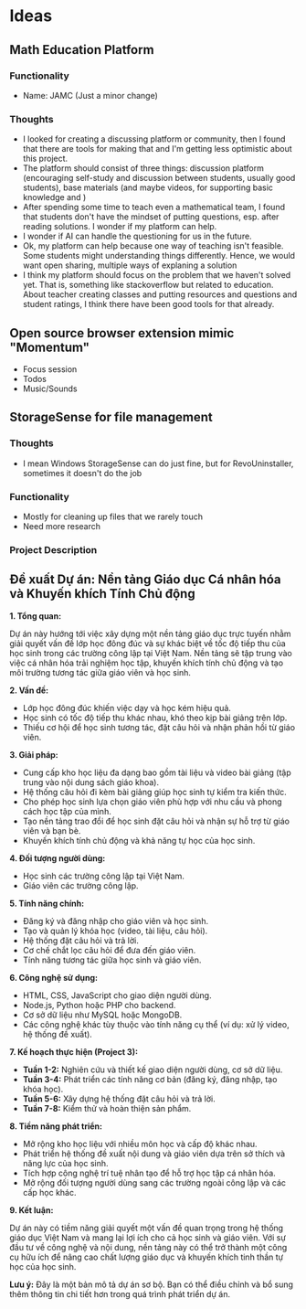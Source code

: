 # Ideas

## Math Education Platform


### Functionality

- Name: JAMC (Just a minor change)

### Thoughts

- I looked for creating a discussing platform or community, then I found that there are tools for making that and I'm getting less optimistic about this project.
- The platform should consist of three things: discussion platform (encouraging self-study and discussion between students, usually good students), base materials (and maybe videos, for supporting basic knowledge and )
- After spending some time to teach even a mathematical team, I found that students don't have the mindset of putting questions, esp. after reading solutions. I wonder if my platform can help.
- I wonder if AI can handle the questioning for us in the future.
- Ok, my platform can help because one way of teaching isn't feasible. Some students might understanding things differently. Hence, we would want open sharing, multiple ways of explaning a solution
- I think my platform should focus on the problem that we haven't solved yet. That is, something like stackoverflow but related to education. About teacher creating classes and putting resources and questions and student ratings, I think there have been good tools for that already.

## Open source browser extension mimic "Momentum"

- Focus session
- Todos
- Music/Sounds

## StorageSense for file management

### Thoughts
- I mean Windows StorageSense can do just fine, but for RevoUninstaller, sometimes it doesn't do the job

### Functionality

- Mostly for cleaning up files that we rarely touch
- Need more research

### Project Description

## Đề xuất Dự án: Nền tảng Giáo dục Cá nhân hóa và Khuyến khích Tính Chủ động

**1. Tổng quan:**

Dự án này hướng tới việc xây dựng một nền tảng giáo dục trực tuyến nhằm giải quyết vấn đề lớp học đông đúc và sự khác biệt về tốc độ tiếp thu của học sinh trong các trường công lập tại Việt Nam. Nền tảng sẽ tập trung vào việc cá nhân hóa trải nghiệm học tập, khuyến khích tính chủ động và tạo môi trường tương tác giữa giáo viên và học sinh.

**2. Vấn đề:**

* Lớp học đông đúc khiến việc dạy và học kém hiệu quả.
* Học sinh có tốc độ tiếp thu khác nhau, khó theo kịp bài giảng trên lớp.
* Thiếu cơ hội để học sinh tương tác, đặt câu hỏi và nhận phản hồi từ giáo viên.

**3. Giải pháp:**

* Cung cấp kho học liệu đa dạng bao gồm tài liệu và video bài giảng (tập trung vào nội dung sách giáo khoa).
* Hệ thống câu hỏi đi kèm bài giảng giúp học sinh tự kiểm tra kiến thức.
* Cho phép học sinh lựa chọn giáo viên phù hợp với nhu cầu và phong cách học tập của mình.
* Tạo nền tảng trao đổi để học sinh đặt câu hỏi và nhận sự hỗ trợ từ giáo viên và bạn bè.
* Khuyến khích tính chủ động và khả năng tự học của học sinh.

**4. Đối tượng người dùng:**

* Học sinh các trường công lập tại Việt Nam.
* Giáo viên các trường công lập.

**5. Tính năng chính:**

* Đăng ký và đăng nhập cho giáo viên và học sinh.
* Tạo và quản lý khóa học (video, tài liệu, câu hỏi).
* Hệ thống đặt câu hỏi và trả lời.
* Cơ chế chắt lọc câu hỏi để đưa đến giáo viên.
* Tính năng tương tác giữa học sinh và giáo viên.

**6. Công nghệ sử dụng:**

* HTML, CSS, JavaScript cho giao diện người dùng.
* Node.js, Python hoặc PHP cho backend.
* Cơ sở dữ liệu như MySQL hoặc MongoDB.
* Các công nghệ khác tùy thuộc vào tính năng cụ thể (ví dụ: xử lý video, hệ thống đề xuất).

**7. Kế hoạch thực hiện (Project 3):**

* **Tuần 1-2:** Nghiên cứu và thiết kế giao diện người dùng, cơ sở dữ liệu.
* **Tuần 3-4:** Phát triển các tính năng cơ bản (đăng ký, đăng nhập, tạo khóa học).
* **Tuần 5-6:** Xây dựng hệ thống đặt câu hỏi và trả lời.
* **Tuần 7-8:** Kiểm thử và hoàn thiện sản phẩm.

**8. Tiềm năng phát triển:**

* Mở rộng kho học liệu với nhiều môn học và cấp độ khác nhau.
* Phát triển hệ thống đề xuất nội dung và giáo viên dựa trên sở thích và năng lực của học sinh.
* Tích hợp công nghệ trí tuệ nhân tạo để hỗ trợ học tập cá nhân hóa.
* Mở rộng đối tượng người dùng sang các trường ngoài công lập và các cấp học khác.

**9. Kết luận:**

Dự án này có tiềm năng giải quyết một vấn đề quan trọng trong hệ thống giáo dục Việt Nam và mang lại lợi ích cho cả học sinh và giáo viên. Với sự đầu tư về công nghệ và nội dung, nền tảng này có thể trở thành một công cụ hữu ích để nâng cao chất lượng giáo dục và khuyến khích tinh thần tự học của học sinh. 

**Lưu ý:** Đây là một bản mô tả dự án sơ bộ. Bạn có thể điều chỉnh và bổ sung thêm thông tin chi tiết hơn trong quá trình phát triển dự án. 


